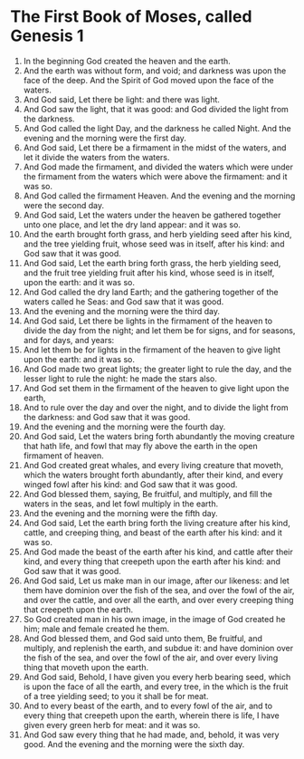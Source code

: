 ﻿# The First Book of Moses, called Genesis 1
1. In the beginning God created the heaven and the earth. 
2. And the earth was without form, and void; and darkness was upon the face of the deep. And the Spirit of God moved upon the face of the waters. 
3. And God said, Let there be light: and there was light. 
4. And God saw the light, that it was good: and God divided the light from the darkness. 
5. And God called the light Day, and the darkness he called Night. And the evening and the morning were the first day. 
6.  And God said, Let there be a firmament in the midst of the waters, and let it divide the waters from the waters. 
7. And God made the firmament, and divided the waters which were under the firmament from the waters which were above the firmament: and it was so. 
8. And God called the firmament Heaven. And the evening and the morning were the second day. 
9.  And God said, Let the waters under the heaven be gathered together unto one place, and let the dry land appear: and it was so. 
10. And the earth brought forth grass, and herb yielding seed after his kind, and the tree yielding fruit, whose seed was in itself, after his kind: and God saw that it was good. 
11. And God said, Let the earth bring forth grass, the herb yielding seed, and the fruit tree yielding fruit after his kind, whose seed is in itself, upon the earth: and it was so. 
12. And God called the dry land Earth; and the gathering together of the waters called he Seas: and God saw that it was good. 
13. And the evening and the morning were the third day. 
14.  And God said, Let there be lights in the firmament of the heaven to divide the day from the night; and let them be for signs, and for seasons, and for days, and years: 
15. And let them be for lights in the firmament of the heaven to give light upon the earth: and it was so. 
16. And God made two great lights; the greater light to rule the day, and the lesser light to rule the night: he made the stars also. 
17. And God set them in the firmament of the heaven to give light upon the earth, 
18. And to rule over the day and over the night, and to divide the light from the darkness: and God saw that it was good. 
19. And the evening and the morning were the fourth day. 
20. And God said, Let the waters bring forth abundantly the moving creature that hath life, and fowl that may fly above the earth in the open firmament of heaven. 
21. And God created great whales, and every living creature that moveth, which the waters brought forth abundantly, after their kind, and every winged fowl after his kind: and God saw that it was good. 
22. And God blessed them, saying, Be fruitful, and multiply, and fill the waters in the seas, and let fowl multiply in the earth. 
23. And the evening and the morning were the fifth day.
24.  And God said, Let the earth bring forth the living creature after his kind, cattle, and creeping thing, and beast of the earth after his kind: and it was so. 
25. And God made the beast of the earth after his kind, and cattle after their kind, and every thing that creepeth upon the earth after his kind: and God saw that it was good. 
26.  And God said, Let us make man in our image, after our likeness: and let them have dominion over the fish of the sea, and over the fowl of the air, and over the cattle, and over all the earth, and over every creeping thing that creepeth upon the earth. 
27. So God created man in his own image, in the image of God created he him; male and female created he them. 
28. And God blessed them, and God said unto them, Be fruitful, and multiply, and replenish the earth, and subdue it: and have dominion over the fish of the sea, and over the fowl of the air, and over every living thing that moveth upon the earth. 
29.  And God said, Behold, I have given you every herb bearing seed, which is upon the face of all the earth, and every tree, in the which is the fruit of a tree yielding seed; to you it shall be for meat. 
30. And to every beast of the earth, and to every fowl of the air, and to every thing that creepeth upon the earth, wherein there is life, I have given every green herb for meat: and it was so. 
31. And God saw every thing that he had made, and, behold, it was very good. And the evening and the morning were the sixth day. 